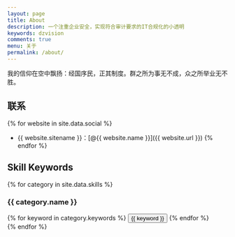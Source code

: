 ```yaml
---
layout: page
title: About
description: 一个注重企业安全，实现符合审计要求的IT合规化的小透明
keywords: dzvision
comments: true
menu: 关于
permalink: /about/
---
```


我的信仰在空中飘扬：经国序民，正其制度。群之所为事无不成，众之所举业无不胜。  


## 联系

{% for website in site.data.social %}
* {{ website.sitename }}：[@{{ website.name }}]({{ website.url }})
{% endfor %}

## Skill Keywords

{% for category in site.data.skills %}
### {{ category.name }}
<div class="btn-inline">
{% for keyword in category.keywords %}
<button class="btn btn-outline" type="button">{{ keyword }}</button>
{% endfor %}
</div>
{% endfor %}
